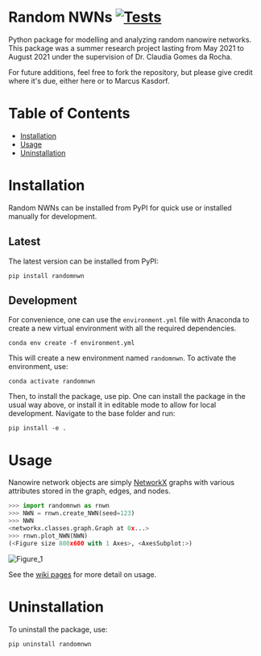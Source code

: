 # Random NWNs [![Tests](https://github.com/marcus-k/Random-NWNs/actions/workflows/python-package.yml/badge.svg)](https://github.com/marcus-k/Random-NWNs/actions/workflows/python-package.yml)

Python package for modelling and analyzing random nanowire networks. This package was a summer research project lasting from May 2021 to August 2021 under the supervision of Dr. Claudia Gomes da Rocha.

For future additions, feel free to fork the repository, but please give credit where it's due, either here or to Marcus Kasdorf.

# Table of Contents
* [Installation](#installation)
* [Usage](#usage)
* [Uninstallation](#uninstallation)

# Installation

Random NWNs can be installed from PyPI for quick use or installed manually for development.

## Latest

The latest version can be installed from PyPI:

`pip install randomnwn`

## Development

For convenience, one can use the `environment.yml` file with Anaconda to create a new
virtual environment with all the required dependencies.

`conda env create -f environment.yml`

This will create a new environment named `randomnwn`. To activate the environment, use:

`conda activate randomnwn`

Then, to install the package, use pip. One can install the package in the usual way
above, or install it in editable mode to allow for local development. Navigate to the 
base folder and run:

`pip install -e .`

# Usage

Nanowire network objects are simply [NetworkX](https://github.com/networkx/networkx) graphs with various attributes stored in the graph, edges, and nodes.

```python
>>> import randomnwn as rnwn
>>> NWN = rnwn.create_NWN(seed=123)
>>> NWN
<networkx.classes.graph.Graph at 0x...>
>>> rnwn.plot_NWN(NWN)
(<Figure size 800x600 with 1 Axes>, <AxesSubplot:>)
```
![Figure_1](https://user-images.githubusercontent.com/81660172/127204015-9f882ef5-dca3-455d-998f-424a5787b141.png)

See the [wiki pages](https://github.com/Marcus-Repository/Random-NWNs/wiki) for more detail on usage.

# Uninstallation

To uninstall the package, use:

`pip uninstall randomnwn`
